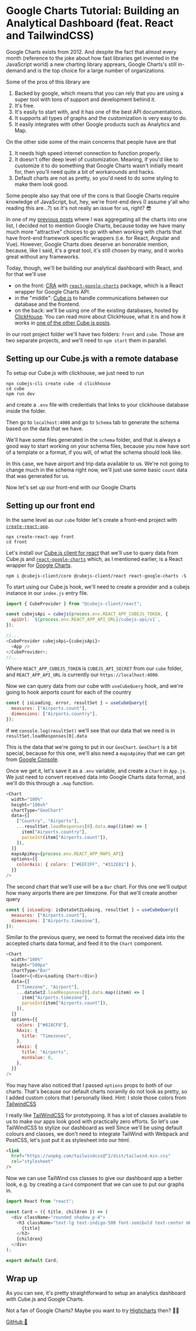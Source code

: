 # Google Charts Tutorial: Building an Analytical Dashboard (feat. React and TailwindCSS)

Google Charts exists from 2012. And despite the fact that almost every month (reference to the joke about how fast libraries get invented in the JavaScript world) a new charting library apprears, Google Charts's still in-demand and is the top choice for a large number of organizations.

Some of the pros of this library are

1. Backed by google, which means that you can rely that you are using a super tool with tons of support and development behind it.
2. It's free.
3. It's easily to start with, and it has one of the best API documentations.
4. It supports all types of graphs and the customization is very easy to do.
5. It easily integrates with other Google products such as Analytics and Map.

On the other side some of the main concerns that people have are that

1. It needs high speed internet connection to function properly.
2. It doesn't offer deep level of customization. Meaning, if you'd like to customize it to do something that Google Charts wasn't initially meant for, then you'll need quite a bit of workarounds and hacks.
3. Default charts are not as pretty, so you'd need to do some styling to make them look good.

Some people also say that one of the cons is that Google Charts require knowledge of JavaScript, but, hey, we're front-end devs (I assume y'all who reading this are...?) so it's not really an issue for us, right? 😎

In one of my [previous posts](https://cube.dev/blog/dataviz-ecosystem-2021/) where I was aggregating all the charts into one list, I decided not to mention Google Charts, because today we have many much more "attractive" choices to go with when working with charts that have front-end framework specific wrappers (i.e. for React, Angular and Vue). However, Google Charts does deserve an honorable mention, because, like I said, it's a great tool, it's still chosen by many, and it works great without any frameworks.

Today, though, we'll be building our analytical dashboard with React, and for that we'll use

- on the front: [CRA](https://reactjs.org/docs/create-a-new-react-app.html) with [`react-google-charts`](https://github.com/RakanNimer/react-google-charts) package, which is a React wrapper for Google Charts API.
- in the "middle": [Cube.js](https://cube.dev/docs/getting-started) to handle communications between our database and the frontend.
- on the back: we'll be using one of the existing databases, hosted by [ClickHouse](https://clickhouse.tech/). You can read more about ClickHouse, what it is and how it works in [one of the other Cube.js posts](https://dev.to/cubejs/building-clickhouse-dashboard-and-crunching-wallstreetbets-data-14ao).

In our root project folder we'll have two folders: `front` and `cube`. Those are two separate projects, and we'll need to `npm start` them in parallel.

## Setting up our Cube.js with a remote database

To setup our Cube.js with clickhouse, we just need to run

```
npx cubejs-cli create cube -d clickhouse
cd cube
npm run dev
```

and create a `.env` file with credentials that links to your clickhouse database inside the folder.

Then go to `localhost:4000` and go to `Schema` tab to generate the schema based on the data that we have.

We'll have some files generated in the `schema` folder, and that is always a good way to start working on your schema files, because you now have sort of a template or a format, if you will, of what the schema should look like.

In this case, we have airport and trip data available to us. We're not going to change much in the schema right now, we'll just use some basic `count` data that was generated for us.

Now let's set up our front-end with our Google Charts

## Setting up our front end

In the same level as our `cube` folder let's create a front-end project with [`create-react-app`](https://github.com/facebook/create-react-app).

```
npx create-react-app front
cd front
```

Let's install our [Cube.js client for react](https://cube.dev/docs/@cubejs-client-react#use-cube-query) that we'll use to query data from Cube.js and [`react-google-charts`](https://react-google-charts.com/) which, as I mentioned earlier, is a React wrapper for [Google Charts](https://developers.google.com/chart).

```
npm i @cubejs-client/core @cubejs-client/react react-google-charts -S
```

To start using our Cube.js hook, we'll need to create a provider and a cubejs instance in our `index.js` entry file.

```js
import { CubeProvider } from "@cubejs-client/react";

const cubejsApi = cubejs(process.env.REACT_APP_CUBEJS_TOKEN, {
  apiUrl: `${process.env.REACT_APP_API_URL}/cubejs-api/v1`,
});

//...
<CubeProvider cubejsApi={cubejsApi}>
  <App />
</CubeProvider>;
//...
```

Where `REACT_APP_CUBEJS_TOKEN` is `CUBEJS_API_SECRET` from our `cube` folder, and `REACT_APP_API_URL` is currently our `https://localhost:4000`.

Now we can query data from our cube with `useCubeQuery` hook, and we're going to hook airports count for each of the country

```js
const { isLoading, error, resultSet } = useCubeQuery({
  measures: ["Airports.count"],
  dimensions: ["Airports.country"],
});
```

if we `console.log(resultSet)` we'll see that our data that we need is in `resultSet.loadResponses[0].data`

This is the data that we're going to put in our `GeoChart`. `GeoChart` is a bit special, because for this one, we'll also need a `mapsApiKey` that we can get from [Google Console](https://developers.google.com/maps/documentation/javascript/get-api-key).

Once we get it, let's save it as a `.env` variable, and create a `Chart` in `App.js`. We just need to convert received data into Google Charts data format, and we'll do this through a `.map` function.

```js
<Chart
  width="100%"
  height="100vh"
  chartType="GeoChart"
  data={[
    ["Country", "Airports"],
    ...resultSet.loadResponses[0].data.map((item) => [
      item["Airports.country"],
      parseInt(item["Airports.count"]),
    ]),
  ]}
  mapsApiKey={process.env.REACT_APP_MAPS_API}
  options={{
    colorAxis: { colors: ["#EEF2FF", "#312E81"] },
  }}
/>
```

The second chart that we'll use will be a `Bar` chart. For this one we'll output how many airports there are per timezone. For that we'll create another query

```js
const { isLoading: isDataSet2Lodaing, resultSet } = useCubeQuery({
  measures: ["Airports.count"],
  dimensions: ["Airports.timezone"],
});
```

Similar to the previous query, we need to format the received data into the accepted charts data format, and feed it to the `Chart` component.

```js
<Chart
  width="100%"
  height="500px"
  chartType="Bar"
  loader={<div>Loading Chart</div>}
  data={[
    ["Timezone", "Airport"],
    ...dataSet2.loadResponses[0].data.map((item) => [
      item["Airports.timezone"],
      parseInt(item["Airports.count"]),
    ]),
  ]}
  options={{
    colors: ["#818CF8"],
    hAxis: {
      title: "Timezones",
    },
    vAxis: {
      title: "Airports",
      minValue: 0,
    },
  }}
/>
```

You may have also noticed that I passed `options` props to both of our charts. That's because our default charts noramlly do not look as pretty, so I added custom colors that I personally liked. Hint: I stole those colors from [TailwindCSS](https://tailwindcss.com/docs/customizing-colors)

I really like [TailWindCSS](https://tailwindcss.com/) for prototypoing. It has a lot of classes available to us to make our apps look good with practically zero efforts. So let's use TailWindCSS to stylize our dashboard as well Since we'll be using default colours and classes, we don't need to integrate TailWind with Webpack and PostCSS, let's just put it as stylesheet into our html.

```html
<link
  href="https://unpkg.com/tailwindcss@^2/dist/tailwind.min.css"
  rel="stylesheet"
/>
```

Now we can use TailWind css classes to give our dashboard app a better look, e.g. by creating a `Card` component that we can use to put our graphs in.

```js
import React from "react";

const Card = ({ title, children }) => (
  <div className="rounded shadow p-4">
    <h3 className="text-lg text-indigo-500 font-semibold text-center mb-4">
      {title}
    </h3>
    {children}
  </div>
);

export default Card;
```

## Wrap up

As you can see, it's pretty straightforward to setup an analytics dashboard with Cube.js and Google Charts.

Not a fan of Google Charts? Maybe you want to try [Highcharts](https://cube.dev/blog/react-highcharts-example/) then? 🤷‍♂️

[GitHub 🔗](https://github.com/snikidev/cubejs-google-charts)
